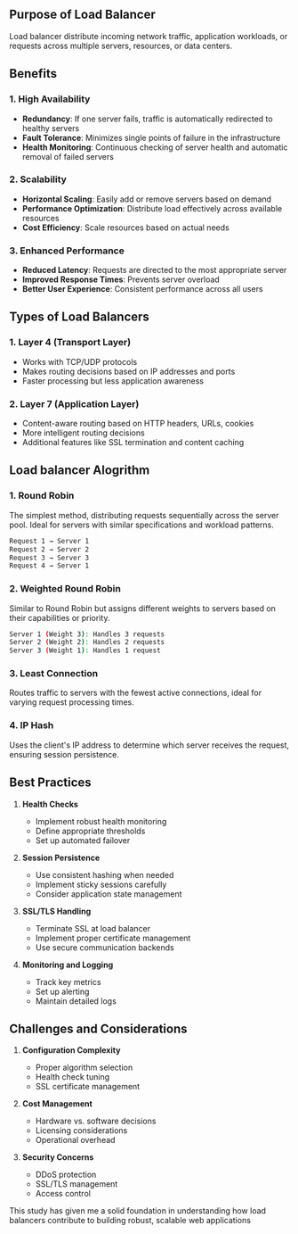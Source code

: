 ## Purpose of Load Balancer

Load balancer distribute incoming network traffic, application workloads, or requests across multiple servers, resources, or data centers.

## Benefits

### 1. High Availability
- **Redundancy**: If one server fails, traffic is automatically redirected to healthy servers
- **Fault Tolerance**: Minimizes single points of failure in the infrastructure
- **Health Monitoring**: Continuous checking of server health and automatic removal of failed servers

### 2. Scalability
- **Horizontal Scaling**: Easily add or remove servers based on demand
- **Performance Optimization**: Distribute load effectively across available resources
- **Cost Efficiency**: Scale resources based on actual needs

### 3. Enhanced Performance
- **Reduced Latency**: Requests are directed to the most appropriate server
- **Improved Response Times**: Prevents server overload
- **Better User Experience**: Consistent performance across all users

## Types of Load Balancers

### 1. Layer 4 (Transport Layer)
- Works with TCP/UDP protocols
- Makes routing decisions based on IP addresses and ports
- Faster processing but less application awareness

### 2. Layer 7 (Application Layer)
- Content-aware routing based on HTTP headers, URLs, cookies
- More intelligent routing decisions
- Additional features like SSL termination and content caching

## Load balancer Alogrithm

### 1. Round Robin
The simplest method, distributing requests sequentially across the server pool. Ideal for servers with similar specifications and workload patterns.

```bash
Request 1 → Server 1
Request 2 → Server 2
Request 3 → Server 3
Request 4 → Server 1
```

### 2. Weighted Round Robin
Similar to Round Robin but assigns different weights to servers based on their capabilities or priority.

```bash
Server 1 (Weight 3): Handles 3 requests
Server 2 (Weight 2): Handles 2 requests
Server 3 (Weight 1): Handles 1 request
```

### 3. Least Connection
Routes traffic to servers with the fewest active connections, ideal for varying request processing times.

### 4. IP Hash
Uses the client's IP address to determine which server receives the request, ensuring session persistence.

## Best Practices

1. **Health Checks**
   - Implement robust health monitoring
   - Define appropriate thresholds
   - Set up automated failover

2. **Session Persistence**
   - Use consistent hashing when needed
   - Implement sticky sessions carefully
   - Consider application state management

3. **SSL/TLS Handling**
   - Terminate SSL at load balancer
   - Implement proper certificate management
   - Use secure communication backends

4. **Monitoring and Logging**
   - Track key metrics
   - Set up alerting
   - Maintain detailed logs

## Challenges and Considerations

1. **Configuration Complexity**
   - Proper algorithm selection
   - Health check tuning
   - SSL certificate management

2. **Cost Management**
   - Hardware vs. software decisions
   - Licensing considerations
   - Operational overhead

3. **Security Concerns**
   - DDoS protection
   - SSL/TLS management
   - Access control

This study has given me a solid foundation in understanding how load balancers contribute to building robust, scalable web applications
